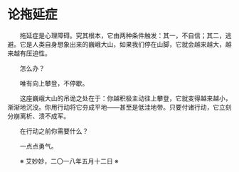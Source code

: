 # 论拖延症

&emsp;&emsp;拖延症是心理障碍。究其根本，它由两种条件触发：其一，不自信；其二，逃避。它是人类自身想象出来的巍峨大山，如果我们停在山脚，它就会越来越大，越来越有压迫性。

&emsp;&emsp;怎么办？

&emsp;&emsp;唯有向上攀登，不停歇。

&emsp;&emsp;这座巍峨大山的吊诡之处在于：你越积极主动往上攀登，它就变得越来越小，渐渐地沉没。你用行动将它夯成平地——甚至是低洼地带。只要付诸行动，它立刻分崩离析、溃不成军。

&emsp;&emsp;在行动之前你需要什么？

&emsp;&emsp;一点点勇气。

&emsp;&emsp;※ 艾妙妙，二〇一八年五月十二日 ※
